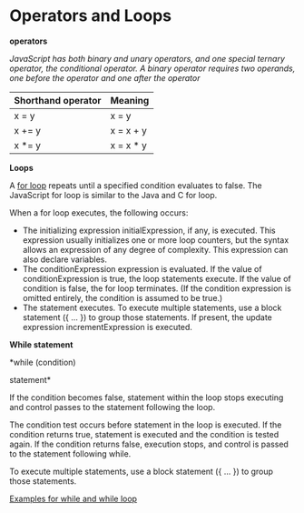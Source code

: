 # Operators and Loops

**operators**

*JavaScript has both binary and unary operators, and one special ternary operator, the conditional operator. A binary operator requires two operands, one before the operator and one after the operator*

| Shorthand operator    | Meaning |
| ----------- | ----------- |
| x = y     | x = y      |
| x += y	  | x = x + y       |
|x *= y        |x = x * y       |


**Loops**

A [for loop](https://developer.mozilla.org/en-US/docs/Web/JavaScript/Guide/Loops_and_iteration#for_statement) repeats until a specified condition evaluates to false. The JavaScript for loop is similar to the Java and C for loop.

When a for loop executes, the following occurs:

* The initializing expression initialExpression, if any, is executed. This expression usually initializes one or more loop counters, but the syntax allows an expression of any degree of complexity. This expression can also declare variables.
* The conditionExpression expression is evaluated. If the value of conditionExpression is true, the loop statements execute. If the value of condition is false, the for loop terminates. (If the condition expression is omitted entirely, the condition is assumed to be true.)
* The statement executes. To execute multiple statements, use a block statement ({ ... }) to group those statements.
If present, the update expression incrementExpression is executed.



**While statement**

*while (condition)

 statement*

If the condition becomes false, statement within the loop stops executing and control passes to the statement following the loop.

The condition test occurs before statement in the loop is executed. If the condition returns true, statement is executed and the condition is tested again. If the condition returns false, execution stops, and control is passed to the statement following while.

To execute multiple statements, use a block statement ({ ... }) to group those statements.


 [Examples for while and while loop](https://www.w3schools.com/js/js_loop_while.asp)